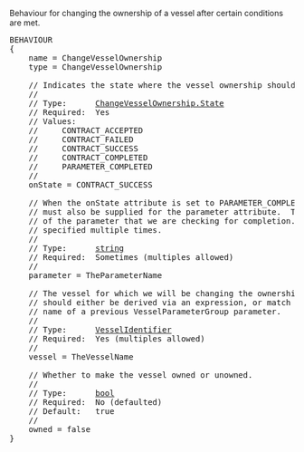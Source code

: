 Behaviour for changing the ownership of a vessel after certain conditions are met.

<pre>
BEHAVIOUR
{
    name = ChangeVesselOwnership
    type = ChangeVesselOwnership

    // Indicates the state where the vessel ownership should be changed.
    //
    // Type:      <a href="Enumeration-Type">ChangeVesselOwnership.State</a>
    // Required:  Yes
    // Values:
    //     CONTRACT_ACCEPTED
    //     CONTRACT_FAILED
    //     CONTRACT_SUCCESS
    //     CONTRACT_COMPLETED
    //     PARAMETER_COMPLETED
    //
    onState = CONTRACT_SUCCESS

    // When the onState attribute is set to PARAMETER_COMPLETED, a value
    // must also be supplied for the parameter attribute.  This is the name
    // of the parameter that we are checking for completion.  This can be
    // specified multiple times.
    //
    // Type:      <a href="String-Type">string</a>
    // Required:  Sometimes (multiples allowed)
    //
    parameter = TheParameterName

    // The vessel for which we will be changing the ownership of.  This
    // should either be derived via an expression, or match the define
    // name of a previous <a hrefVesselParameterGroup-Parameter>VesselParameterGroup</A> parameter.
    //
    // Type:      <a href="VesselIdentifier-Type">VesselIdentifier</a>
    // Required:  Yes (multiples allowed)
    //
    vessel = TheVesselName

    // Whether to make the vessel owned or unowned.
    //
    // Type:      <a href="Boolean-Type">bool</a>
    // Required:  No (defaulted)
    // Default:   true
    //
    owned = false
}
</pre>
